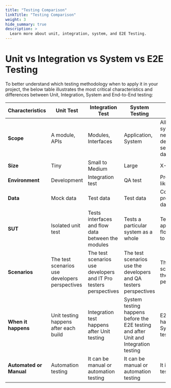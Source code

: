 ```yaml
---
title: "Testing Comparison"
linkTitle: "Testing Comparison"
weight: 3
hide_summary: true
description: >
  Learn more about unit, integration, system, and E2E Testing.
---
```

# Unit vs Integration vs System vs E2E Testing

To better understand which testing methodology when to apply it in your project, the below table illustrates the most critical characteristics and differences between Unit, Integration, System and End-to-End testing:

| **Characteristics** | Unit Test | Integration Test | System Testing | E2E Test |
|----|-----------|------------|------|----------|
**Scope** | A module, APIs | Modules, Interfaces | Application, System | All sub-systems, network dependencies, services and databases |
**Size** | Tiny | Small to Medium | Large | X-Large |
**Environment** | Development | Integration test | QA test | Production like |
**Data** | Mock data | Test data | Test data | Copy of real production data |
**SUT** | Isolated unit test | Tests interfaces and flow data between the modules | Tests a particular system as a whole | Tests an application flow from start to end |
**Scenarios** | The test scenarios use developers perspectives | The test scenarios use developers and IT Pro testers perspectives | The test scenarios use the developers and QA testers perspectives | The test scenarios use the end-user perspectives |
**When it happens** | Unit testing happens after each build | Integration test happens after Unit testing | System testing happens before the E2E testing and after Unit and Integration testing | E2E testing happens after System testing |
**Automated or Manual** | Automation testing | It can be manual or automation testing | It can be manual or automation testing | It is a manual testing |
